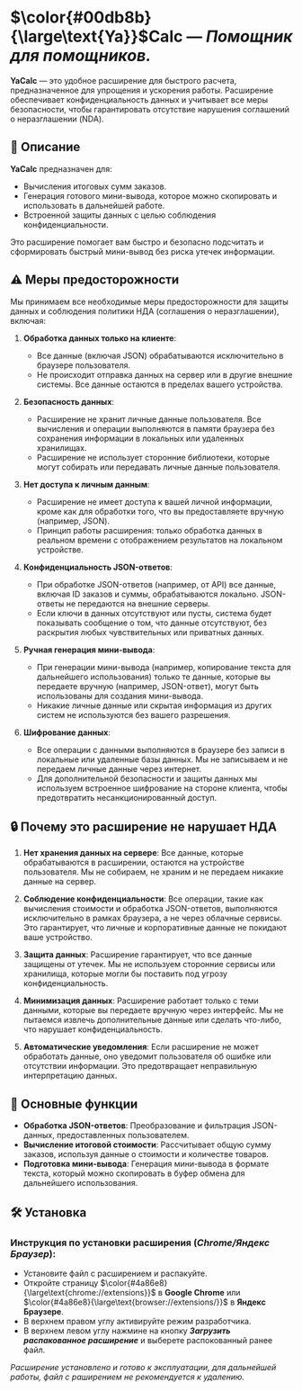 # $\color{#00db8b}{\large\text{Ya}}$**Calc** — *Помощник для помощников.*

**YaCalc** — это удобное расширение для быстрого расчета, предназначенное для упрощения и ускорения работы. Расширение обеспечивает конфиденциальность данных и учитывает все меры безопасности, чтобы гарантировать отсутствие нарушения соглашений о неразглашении (NDA).

## 🚀 Описание

**YaCalc** предназначен для:

- Вычисления итоговых сумм заказов.
- Генерация готового мини-вывода, которое можно скопировать и использовать в дальнейшей работе.
- Встроенной защиты данных с целью соблюдения конфиденциальности.

Это расширение помогает вам быстро и безопасно подсчитать и сформировать быстрый мини-вывод без риска утечек информации.

## ⚠️ Меры предосторожности

Мы принимаем все необходимые меры предосторожности для защиты данных и соблюдения политики НДА (соглашения о неразглашении), включая:

1. **Обработка данных только на клиенте**:
   - Все данные (включая JSON) обрабатываются исключительно в браузере пользователя.
   - Не происходит отправка данных на сервер или в другие внешние системы. Все данные остаются в пределах вашего устройства.

2. **Безопасность данных**:
   - Расширение не хранит личные данные пользователя. Все вычисления и операции выполняются в памяти браузера без сохранения информации в локальных или удаленных хранилищах.
   - Расширение не использует сторонние библиотеки, которые могут собирать или передавать личные данные пользователя.

3. **Нет доступа к личным данным**:
   - Расширение не имеет доступа к вашей личной информации, кроме как для обработки того, что вы предоставляете вручную (например, JSON).
   - Принцип работы расширения: только обработка данных в реальном времени с отображением результатов на локальном устройстве.

4. **Конфиденциальность JSON-ответов**:
   - При обработке JSON-ответов (например, от API) все данные, включая ID заказов и суммы, обрабатываются локально. JSON-ответы не передаются на внешние серверы.
   - Если ключи в данных отсутствуют или пусты, система будет показывать сообщение о том, что данные отсутствуют, без раскрытия любых чувствительных или приватных данных.

5. **Ручная генерация мини-вывода**:
   - При генерации мини-вывода (например, копирование текста для дальнейшего использования) только те данные, которые вы передаете вручную (например, JSON-ответ), могут быть использованы для создания мини-вывода.
   - Никакие личные данные или скрытая информация из других систем не используются без вашего разрешения.

6. **Шифрование данных**:
   - Все операции с данными выполняются в браузере без записи в локальные или удаленные базы данных. Мы не записываем и не передаем личные данные через интернет.
   - Для дополнительной безопасности и защиты данных мы используем встроенное шифрование на стороне клиента, чтобы предотвратить несанкционированный доступ.

## 🔒 Почему это расширение не нарушает НДА

1. **Нет хранения данных на сервере**: Все данные, которые обрабатываются в расширении, остаются на устройстве пользователя. Мы не собираем, не храним и не передаем никакие данные на сервер.

2. **Соблюдение конфиденциальности**: Все операции, такие как вычисления стоимости и обработка JSON-ответов, выполняются исключительно в рамках браузера, а не через облачные сервисы. Это гарантирует, что личные и корпоративные данные не покидают ваше устройство.

3. **Защита данных**: Расширение гарантирует, что все данные защищены от утечек. Мы не используем сторонние сервисы или хранилища, которые могли бы поставить под угрозу конфиденциальность.

4. **Минимизация данных**: Расширение работает только с теми данными, которые вы передаете вручную через интерфейс. Мы не пытаемся извлечь дополнительные данные или сделать что-либо, что нарушает конфиденциальность.

5. **Автоматические уведомления**: Если расширение не может обработать данные, оно уведомит пользователя об ошибке или отсутствии информации. Это предотвращает неправильную интерпретацию данных.

## 🎯 Основные функции

- **Обработка JSON-ответов**: Преобразование и фильтрация JSON-данных, предоставленных пользователем.
- **Вычисление итоговой стоимости**: Рассчитывает общую сумму заказов, используя данные о стоимости и количестве товаров.
- **Подготовка мини-вывода**: Генерация мини-вывода в формате текста, который можно скопировать в буфер обмена для дальнейшего использования.

## 🛠️ Установка

### Инструкция по установки расширения (*Chrome/Яндекс Браузер*):
+ Установите файл с расширением и распакуйте.
+ Откройте страницу $\color{#4a86e8}{\large\text{chrome://extensions}}$ в **Google Chrome** или $\color{#4a86e8}{\large\text{browser://extensions/}}$ в **Яндекс Браузере**.
+ В верхнем правом углу активируйте режим разработчика.
+ В верхнем левом углу нажмине на кнопку ***Загрузить распакованное расширение*** и выберете распокованный ранее файл.

*Расширение установлено и готово к эксплуатации, для дальнейшей работы, файл с раширением не рекомендуется к удалению.*
